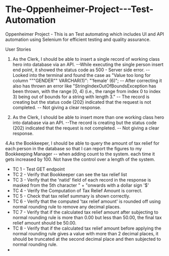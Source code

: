 # The-Oppenheimer-Project---Test-Automation
Oppenheimer Project - This is an Test automating which includes UI and API automation using Selenium for efficient testing and quality assurance. 

User Stories
1. As the Clerk, I should be able to insert a single record of working class hero into 
database via an API.
--While executing the single person insert end point, it showed the status code as 500 - Server side error.
-- Looked into the terminal and found the case as "Value too long for column """GENDER"" VARCHAR(1)": "'female' (6)"; 
-- After correcting it also has thrown an error like "StringIndexOutOfBoundsException has been thrown, with the range [0, 4) (i.e., the range from index 0 to index 3) being out of bounds for a string with length 3."
-- The record is creating but the status code (202) indicated that the request is not completed.
-- Not giving a clear response.


2. As the Clerk, I should be able to insert more than one working
   class hero into database via an API.
--The record is creating but the status code (202) indicated that the request is not completed.
-- Not giving a clear response.

4.As the Bookkeeper, I should be able to query the amount of tax relief for each person in the database so that I can report the
   figures to my Bookkeeping Manager
-- when adding count to the system. each time it gets increased by 100. Not have the control over a length of the system.
* TC 1 - Test GET endpoint
* TC 2 - Verify that Bookkeeper can see the tax relief list
* TC 3 - Verify that the 'natid' field of each record in the response is masked from the 5th character " +
  "onwards with a dollar sign '$'
* TC 4 - Verify the Computation of Tax Relief Amount is correct.
* TC 5 - Check that tax relief summary is shown correctly.
* TC 6 - Verify that the computed 'tax relief amount' is rounded off using normal rounding rule to remove any decimal places.
* TC 7 - Verify that if the calculated tax relief amount after subjecting to normal rounding rule is more than 0.00 but less than 50.00, the final tax relief amount should be 50.00.
* TC 8 - Verify that if the calculated tax relief amount before applying the normal rounding rule gives a value with more than 2 decimal places, it should be truncated at the second decimal place and then subjected to normal rounding rule.
* 